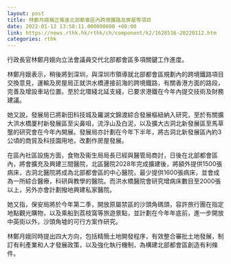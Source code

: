 ```yaml
---
layout: post
title: 林鄭月娥稱正推進北部都會區內跨境鐵路及房屋等項目
date: 2022-01-12 13:58:11.000000000 +08:00
link: https://news.rthk.hk/rthk/ch/component/k2/1628516-20220112.htm
categories: rthk
---
```


行政長官林鄭月娥向立法會議員交代北部都會區多項關鍵工作進度。

林鄭月娥表示，稍後將到深圳，與深圳市領導就北部都會區規劃內的跨境鐵路項目交換意見，運輸及房屋局正就洪水橋連接前海的跨境鐵路，有關香港方面的路段，完善及增設車站位置。至於北環綫北延支綫，已要求港鐵在今年內提交技術及財務建議。

她又說，發展局已將新田科技城及羅湖文錦渡綜合發展樞紐納入研究，至於有關擴大洪水橋厦村新發展區至尖鼻咀，流浮山及白泥，以及擴大古洞北新發展區至馬草壟的研究會在今年內開展。發展局亦計劃在今年下半年，將古洞北新發展區內約3公頃的商貿及科技園用地，改劃作房屋發展。

在區內社區設施方面，食物及衞生局局長已經與醫管局商討，日後在北部都會區內，將會擴充及興建三間醫院，北區醫院2028年完成擴建後，將額外提供1500張病床，古洞北醫院將成為北部都會區的中心醫院，最少提供1600張病床，並會成為一所綜合醫療，科研與教學的醫院。而洪水橋醫院會研究增病床數目至2000張以上，另外亦會計劃撥地興建私家醫院。

她又指，保安局將於今年第二季，開放原屬禁區的沙頭角碼頭，容許旅行團在指定地點觀光購物，以及乘船到荔枝窩等旅遊景點，並計劃在今年年底前，進一步開放中英街以外，沙頭角墟的可行方案作研究。 

林鄭月娥同時提出四大方向，包括精簡土地開發程序，有效整合審批土地發展，制訂有利產業和人才發展政策，以及強化執行機制，為構建北部都會區創造有利條件。
